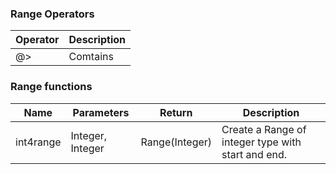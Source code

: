 ### Range Operators

| Operator | Description |
| -------- | ----------- |
| @>       | Comtains    |

### Range functions

| Name      | Parameters       | Return         | Description                                        |
| --------- | ---------------- | -------------- | -------------------------------------------------- |
| int4range | Integer, Integer | Range(Integer) | Create a Range of integer type with start and end. |